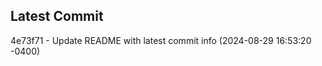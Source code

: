 
## Latest Commit
4e73f71 - Update README with latest commit info (2024-08-29 16:53:20 -0400) <Yunxi-Zhou>
